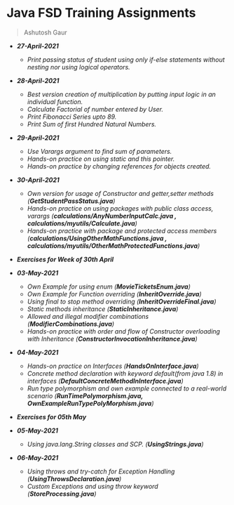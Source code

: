 # Java FSD Training Assignments

> Ashutosh Gaur

- ___27-April-2021___
    * _Print passing status of student using only if-else statements without nesting nor using logical operators._
    
- ___28-April-2021___
    * _Best version creation of multiplication by putting input logic in an individual function._
    * _Calculate Factorial of number entered by User._
    * _Print Fibonacci Series upto 89._
    * _Print Sum of first Hundred Natural Numbers._
    
- ___29-April-2021___
    * _Use Varargs argument to find sum of parameters._
    * _Hands-on practice on using static and this pointer._
    * _Hands-on practice by changing references for objects created._
    
- ___30-April-2021___
    * _Own version for usage of Constructor and getter,setter methods (**GetStudentPassStatus.java**)_
    * _Hands-on practice on using packages with public class access, varargs (**calculations/AnyNumberInputCalc.java , calculations/myutils/Calculate.java**)_
    * _Hands-on practice with package and protected access members (**calculations/UsingOtherMathFunctions.java , calculations/myutils/OtherMathProtectedFunctions.java**)_

- ___Exercises for Week of 30th April___

- ___03-May-2021___
    * _Own Example for using enum (**MovieTicketsEnum.java**)_
    * _Own Example for Function overriding (**InheritOverride.java**)_
    * _Using final to stop method overriding (**InheritOverrideFinal.java**)_
    * _Static methods inheritance (**StaticInheritance.java**)_
    * _Allowed and illegal modifier combinations (**ModifierCombinations.java**)_
    * _Hands-on practice with order and flow of Constructor overloading with Inheritance (**ConstructorInvocationInheritance.java**)_
    
- ___04-May-2021___
    * _Hands-on practice on Interfaces (**HandsOnInterface.java**)_
    * _Concrete method declaration with keyword default(from java 1.8) in interfaces (**DefaultConcreteMethodInInterface.java**)_
    * _Run type polymorphism and own example connected to a real-world scenario (**RunTimePolymorphism.java, OwnExampleRunTypePolyMorphism.java**)_

- ___Exercises for 05th May___

- ___05-May-2021___
    * _Using java.lang.String classes and SCP. (**UsingStrings.java**)_
    
- ___06-May-2021___
    * _Using throws and try-catch for Exception Handling (**UsingThrowsDeclaration.java**)_
    * _Custom Exceptions and using throw keyword (**StoreProcessing.java**)_